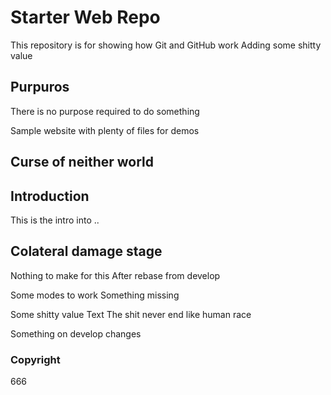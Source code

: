 # Starter Web Repo

This repository is for showing how Git and GitHub work
Adding some shitty value
## Purpuros
There is no purpose required to do something

Sample website with plenty of files for demos
## Curse of neither world

## Introduction
This is the intro into ..

## Colateral damage stage

Nothing to make for this
After rebase from develop

Some modes to work
Something missing

Some shitty value Text
The shit never end like human race

Something on develop changes

### Copyright 
666